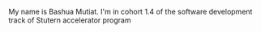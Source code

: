 My name is Bashua Mutiat. I'm in cohort 1.4 of the software development track of Stutern accelerator program 
